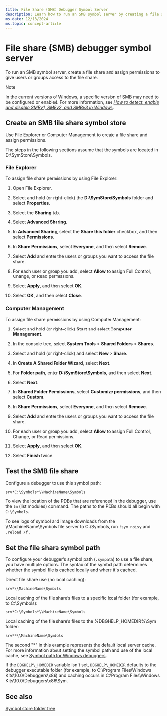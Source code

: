 ```yaml
---
title: File Share (SMB) Debugger Symbol Server
description: Learn how to run an SMB symbol server by creating a file share and assigning permissions to access the file share.
ms.date: 12/13/2024
ms.topic: concept-article
---
```


# File share (SMB) debugger symbol server

To run an SMB symbol server, create a file share and assign permissions to give users or groups access to the file share.

> [!NOTE]
> In the current versions of Windows, a specific version of SMB may need to be configured or enabled. For more information, see *[How to detect, enable and disable SMBv1, SMBv2, and SMBv3 in Windows](/windows-server/storage/file-server/troubleshoot/detect-enable-and-disable-smbv1-v2-v3)*.

## Create an SMB file share symbol store

Use File Explorer or Computer Management to create a file share and assign permissions.

The steps in the following sections assume that the symbols are located in D:\\SymStore\\Symbols.

### File Explorer

To assign file share permissions by using File Explorer:

1. Open File Explorer.

1. Select and hold (or right-click) the **D:\\SymStore\\Symbols** folder and select **Properties**.

1. Select the **Sharing** tab.

1. Select **Advanced Sharing**.

1. In **Advanced Sharing**, select the **Share this folder** checkbox, and then select **Permissions**.

1. In **Share Permissions**, select **Everyone**, and then select **Remove**.

1. Select **Add** and enter the users or groups you want to access the file share.

1. For each user or group you add, select **Allow** to assign Full Control, Change, or Read permissions.

1. Select **Apply**, and then select **OK**.

1. Select **OK**, and then select **Close**.

### Computer Management

To assign file share permissions by using Computer Management:

1. Select and hold (or right-click) **Start** and select **Computer Management**.

1. In the console tree, select **System Tools** > **Shared Folders** > **Shares**.

1. Select and hold (or right-click) and select **New** > **Share**.

1. In **Create A Shared Folder Wizard**, select **Next**.

1. For **Folder path**, enter **D:\\SymStore\\Symbols**, and then select **Next**.

1. Select **Next**.

1. In **Shared Folder Permissions**, select **Customize permissions**, and then select **Custom**.

1. In **Share Permissions**, select **Everyone**, and then select **Remove**.

1. Select **Add** and enter the users or groups you want to access the file share.

1. For each user or group you add, select **Allow** to assign Full Control, Change, or Read permissions.

1. Select **Apply**, and then select **OK**.

1. Select **Finish** twice.

## Test the SMB file share

Configure a debugger to use this symbol path:

```text
srv*C:\Symbols*\\MachineName\Symbols
```

To view the location of the PDBs that are referenced in the debugger, use the `lm` (list modules) command. The paths to the PDBs should all begin with `C:\Symbols`.

To see logs of symbol and image downloads from the \\\\MachineName\\Symbols file server to C:\\Symbols, run `!sym noisy` and `.reload /f` .

## Set the file share symbol path

To configure your debugger’s symbol path (`.sympath`) to use a file share, you have multiple options. The syntax of the symbol path determines whether the symbol file is cached locally and where it's cached.

Direct file share use (no local caching):

```text
srv*\\MachineName\Symbols
```

Local caching of the file share’s files to a specific local folder (for example, to C:\\Symbols):

```text
srv*C:\Symbols*\\MachineName\Symbols
```

Local caching of the file share’s files to the %DBGHELP\_HOMEDIR%\\Sym folder:

```text
srv**\\MachineName\Symbols
```

The second "\*" in this example represents the default local server cache. For more information about setting the symbol path and use of the local cache, see [Symbol path for Windows debuggers](symbol-path.md).

If the `DBGHELP\_HOMEDIR` variable isn't set, `DBGHELP\_HOMEDIR` defaults to the debugger executable folder (for example, to C:\\Program Files\\Windows Kits\\10.0\\Debuggers\\x86) and caching occurs in C:\\Program Files\\Windows Kits\\10.0\\Debuggers\\x86\\Sym.

## See also

[Symbol store folder tree](symbol-store-folder-tree.md)
